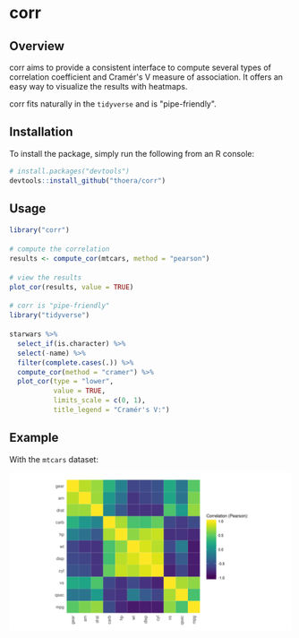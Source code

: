 # corr

## Overview

corr aims to provide a consistent interface to compute several types of correlation coefficient and Cramér's V measure of association. It offers an easy way to visualize the results with heatmaps.

corr fits naturally in the `tidyverse` and is "pipe-friendly".

## Installation

To install the package, simply run the following from an R console:

```r
# install.packages("devtools")
devtools::install_github("thoera/corr")
```

## Usage

```r
library("corr")

# compute the correlation
results <- compute_cor(mtcars, method = "pearson")

# view the results 
plot_cor(results, value = TRUE)

# corr is "pipe-friendly"
library("tidyverse")

starwars %>%
  select_if(is.character) %>%
  select(-name) %>%
  filter(complete.cases(.)) %>%
  compute_cor(method = "cramer") %>%
  plot_cor(type = "lower",
           value = TRUE,
           limits_scale = c(0, 1),
           title_legend = "Cramér's V:")
```

## Example

With the `mtcars` dataset:

![examples.png](/README_examples/examples.png?raw=true)
